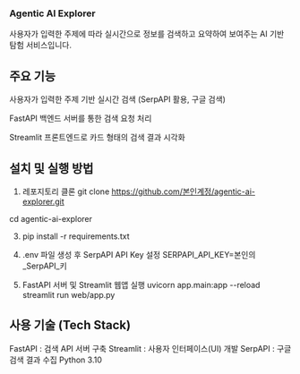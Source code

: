 ### Agentic AI Explorer
사용자가 입력한 주제에 따라
실시간으로 정보를 검색하고 요약하여 보여주는 AI 기반 탐험 서비스입니다.

## 주요 기능
사용자가 입력한 주제 기반 실시간 검색 (SerpAPI 활용, 구글 검색)

FastAPI 백엔드 서버를 통한 검색 요청 처리

Streamlit 프론트엔드로 카드 형태의 검색 결과 시각화

## 설치 및 실행 방법
1. 레포지토리 클론
git clone https://github.com/본인계정/agentic-ai-explorer.git

cd agentic-ai-explorer

3. pip install -r requirements.txt

4. .env 파일 생성 후 SerpAPI API Key 설정
SERPAPI_API_KEY=본인의_SerpAPI_키

5. FastAPI 서버 및 Streamlit 웹앱 실행
uvicorn app.main:app --reload
streamlit run web/app.py

## 사용 기술 (Tech Stack)
FastAPI : 검색 API 서버 구축
Streamlit : 사용자 인터페이스(UI) 개발
SerpAPI : 구글 검색 결과 수집
Python 3.10
